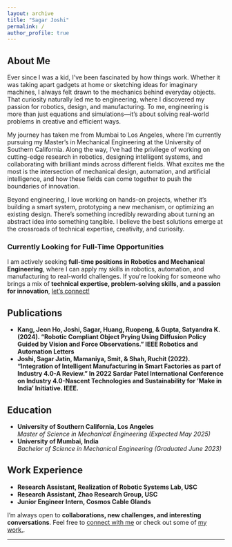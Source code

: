 ```yaml
---
layout: archive
title: "Sagar Joshi"
permalink: /
author_profile: true
---
```



## **About Me**

Ever since I was a kid, I’ve been fascinated by how things work. Whether it was taking apart gadgets at home or sketching ideas for imaginary machines, I always felt drawn to the mechanics behind everyday objects. That curiosity naturally led me to engineering, where I discovered my passion for robotics, design, and manufacturing. To me, engineering is more than just equations and simulations—it’s about solving real-world problems in creative and efficient ways.

My journey has taken me from Mumbai to Los Angeles, where I’m currently pursuing my Master’s in Mechanical Engineering at the University of Southern California. Along the way, I’ve had the privilege of working on cutting-edge research in robotics, designing intelligent systems, and collaborating with brilliant minds across different fields. What excites me the most is the intersection of mechanical design, automation, and artificial intelligence, and how these fields can come together to push the boundaries of innovation.

Beyond engineering, I love working on hands-on projects, whether it’s building a smart system, prototyping a new mechanism, or optimizing an existing design. There’s something incredibly rewarding about turning an abstract idea into something tangible. I believe the best solutions emerge at the crossroads of technical expertise, creativity, and curiosity.

### **Currently Looking for Full-Time Opportunities**
I am actively seeking **full-time positions in Robotics and Mechanical Engineering**, where I can apply my skills in robotics, automation, and manufacturing to real-world challenges. If you're looking for someone who brings a mix of **technical expertise, problem-solving skills, and a passion for innovation**, [let’s connect!](mailto:sjjoshi@usc.edu) 

## **Publications**
- **Kang, Jeon Ho, Joshi, Sagar, Huang, Ruopeng, & Gupta, Satyandra K. (2024). “Robotic Compliant Object Prying Using Diffusion Policy Guided by Vision and Force Observations.” IEEE Robotics and Automation Letters**
- **Joshi, Sagar Jatin, Mamaniya, Smit, & Shah, Ruchit (2022). “Integration of Intelligent Manufacturing in Smart Factories as part of Industry 4.0-A Review.” In 2022 Sardar Patel International Conference on Industry 4.0-Nascent Technologies and Sustainability for ’Make in India’ Initiative. IEEE.**

## **Education**
- **University of Southern California, Los Angeles**  
  *Master of Science in Mechanical Engineering (Expected May 2025)*  
- **University of Mumbai, India**  
  *Bachelor of Science in Mechanical Engineering (Graduated June 2023)*  

## **Work Experience**
- **Research Assistant, Realization of Robotic Systems Lab, USC**  
- **Research Assistant, Zhao Research Group, USC**  
- **Junior Engineer Intern, Cosmos Cable Glands**  

I’m always open to **collaborations, new challenges, and interesting conversations**. Feel free to [connect with me](mailto:sjjoshi@usc.edu) or check out some of [my work.](https://sagarjoshi73249.github.io/projects/).

---
